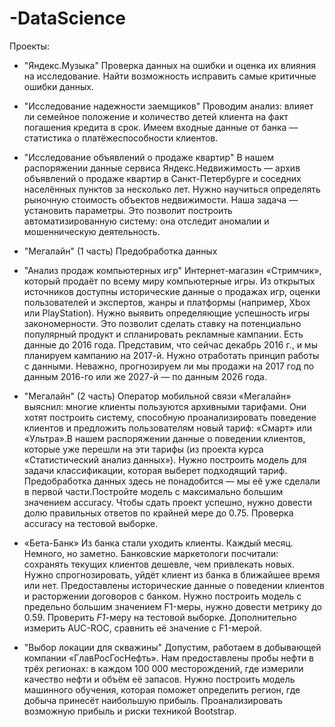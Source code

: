 # -DataScience
Проекты:

- "Яндекс.Музыка"
Проверка данных на ошибки и оценка их влияния на исследование. Найти возможность исправить самые критичные ошибки данных.

- "Исследование надежности заемщиков"
Проводим анализ: влияет ли семейное положение и количество детей клиента на факт погашения кредита в срок. Имеем входные данные от банка — статистика о платёжеспособности клиентов.

- "Исследование объявлений о продаже квартир"
В нашем распоряжении данные сервиса Яндекс.Недвижимость — архив объявлений о продаже квартир в Санкт-Петербурге и соседних населённых пунктов за несколько лет. Нужно научиться определять рыночную стоимость объектов недвижимости. Наша задача — установить параметры. Это позволит построить автоматизированную систему: она отследит аномалии и мошенническую деятельность.

- "Мегалайн" (1 часть)
Предобработка данных

- "Анализ продаж компьютерных игр"
Интернет-магазин «Стримчик», который продаёт по всему миру компьютерные игры. Из открытых источников доступны исторические данные о продажах игр, оценки пользователей и экспертов, жанры и платформы (например, Xbox или PlayStation). Нужно выявить определяющие успешность игры закономерности. Это позволит сделать ставку на потенциально популярный продукт и спланировать рекламные кампании. Есть данные до 2016 года. Представим, что сейчас декабрь 2016 г., и мы планируем кампанию на 2017-й. Нужно отработать принцип работы с данными. Неважно, прогнозируем ли мы продажи на 2017 год по данным 2016-го или же 2027-й — по данным 2026 года.

- "Мегалайн" (2 часть)
Оператор мобильной связи «Мегалайн» выяснил: многие клиенты пользуются архивными тарифами. Они хотят построить систему, способную проанализировать поведение клиентов и предложить пользователям новый тариф: «Смарт» или «Ультра».В нашем распоряжении данные о поведении клиентов, которые уже перешли на эти тарифы (из проекта курса «Статистический анализ данных»). Нужно построить модель для задачи классификации, которая выберет подходящий тариф. Предобработка данных здесь не понадобится — мы её уже сделали в первой части.Постройте модель с максимально большим значением accuracy. Чтобы сдать проект успешно, нужно довести долю правильных ответов по крайней мере до 0.75. Проверка accuracy на тестовой выборке.

- «Бета-Банк» 
Из банка стали уходить клиенты. Каждый месяц. Немного, но заметно. Банковские маркетологи посчитали: сохранять текущих клиентов дешевле, чем привлекать новых.
Нужно спрогнозировать, уйдёт клиент из банка в ближайшее время или нет. Предоставлены исторические данные о поведении клиентов и расторжении договоров с банком. 
Нужно построить модель с предельно большим значением F1-меры, нужно довести метрику до 0.59. Проверить *F1*-меру на тестовой выборке.
Дополнительно измерить AUC-ROC, сравнить её значение с F1-мерой.

- "Выбор локации для скважины"
Допустим, работаем в добывающей компании «ГлавРосГосНефть».
Нам предоставлены пробы нефти в трёх регионах: в каждом 100 000 месторождений, где измерили качество нефти и объём её запасов. Нужно построить модель машинного обучения, которая поможет определить регион, где добыча принесёт наибольшую прибыль. Проанализировать возможную прибыль и риски техникой Bootstrap.